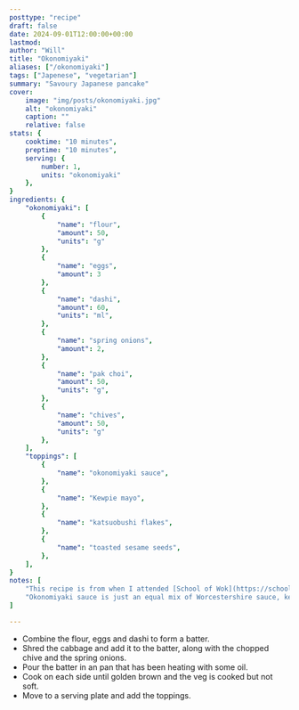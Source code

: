 ```yaml
---
posttype: "recipe"
draft: false
date: 2024-09-01T12:00:00+00:00
lastmod: 
author: "Will"
title: "Okonomiyaki"
aliases: ["/okonomiyaki"]
tags: ["Japenese", "vegetarian"]
summary: "Savoury Japanese pancake"
cover:
    image: "img/posts/okonomiyaki.jpg"
    alt: "okonomiyaki"
    caption: ""
    relative: false
stats: {
    cooktime: "10 minutes",
    preptime: "10 minutes",
    serving: {
        number: 1,
        units: "okonomiyaki"
    },
}
ingredients: {
    "okonomiyaki": [
        {
            "name": "flour", 
            "amount": 50,
            "units": "g" 
        },
        {
            "name": "eggs", 
            "amount": 3
        },
        {
            "name": "dashi", 
            "amount": 60,
            "units": "ml", 
        },
        {
            "name": "spring onions", 
            "amount": 2, 
        },
        {
            "name": "pak choi", 
            "amount": 50,
            "units": "g", 
        },
        {
            "name": "chives", 
            "amount": 50, 
            "units": "g"
        },
    ],
    "toppings": [
        {
            "name": "okonomiyaki sauce", 
        },
        {
            "name": "Kewpie mayo", 
        },
        {
            "name": "katsuobushi flakes", 
        },
        {
            "name": "toasted sesame seeds", 
        },
    ],
}
notes: [
    "This recipe is from when I attended [School of Wok](https://schoolofwok.co.uk/) cooking class",
    "Okonomiyaki sauce is just an equal mix of Worcestershire sauce, ketchup and oyster sauce, plus a little sugar",
]

---
```


* Combine the flour, eggs and dashi to form a batter.
* Shred the cabbage and add it to the batter, along with the chopped chive and the spring onions.
* Pour the batter in an pan that has been heating with some oil.
* Cook on each side until golden brown and the veg is cooked but not soft.
* Move to a serving plate and add the toppings.